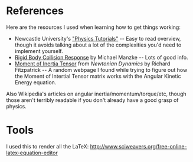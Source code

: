 # References #

Here are the resources I used when learning how to get things working:

* Newcastle University's ["Physics Tutorials"](https://research.ncl.ac.uk/game/mastersdegree/gametechnologies/physicstutorials/5collisionresponse/) -- Easy to read overview, though it avoids talking about a lot of the complexities you'd need to implement yourself.
* [Rigid Body Collision Response](https://www.scss.tcd.ie/~manzkem/CS7057/cs7057-1516-09-CollisionResponse-mm.pdf) by Michael Manzke -- Lots of good info.
* [Moment of Inertia Tensor](http://farside.ph.utexas.edu/teaching/336k/Newtonhtml/node64.html) from _Newtonian Dynamics_ by Richard Fitzpatrick -- A random webpage I found while trying to figure out how the Moment of Intertial Tensor matrix works with the Angular Kinetic Energy equation.

Also Wikipedia's articles on angular inertia/momentum/torque/etc, though those aren't terribly readable if you don't already have a good grasp of physics.

# Tools #

I used this to render all the LaTeX: http://www.sciweavers.org/free-online-latex-equation-editor
